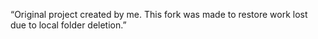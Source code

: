 “Original project created by me. This fork was made to restore work lost due to local folder deletion.”
